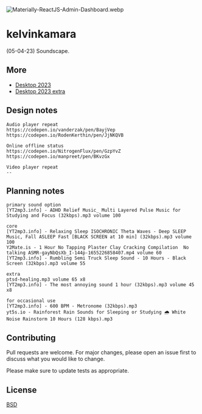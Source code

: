 <img src="https://codedthemes.com/wp-content/uploads/edd/2022/05/Materially-ReactJS-Admin-Dashboard.webp" alt="Materially-ReactJS-Admin-Dashboard.webp" width=""/>

# kelvinkamara

(05-04-23) Soundscape.

## More

* [Desktop 2023](https://raw.githubusercontent.com/kkamara/useful/main/desktop-2023.png)
* [Desktop 2023 extra](https://github.com/kkamara/useful/commit/a9e620925598c945ad71501388dc615f4b381d33)


## Design notes

```
Audio player repeat
https://codepen.io/vanderzak/pen/BayjVep
https://codepen.io/RodenKerthin/pen/JjNKQVB

Online offline status
https://codepen.io/NitrogenFlux/pen/GzpYvZ
https://codepen.io/manpreet/pen/BKvzGx

Video player repeat
--
```

## Planning notes

```
primary sound option
[YT2mp3.info] - ADHD Relief Music_ Multi Layered Pulse Music for Studying and Focus (32kbps).mp3 volume 100

core
[YT2mp3.info] - Relaxing Sleep ISOCHRONIC Theta Waves - Deep SLEEP Music, Fall ASLEEP Fast [BLACK SCREEN at 10 min] (32kbps).mp3 volume 100
Y2Mate.is - 1 Hour No Tapping Plaster Clay Cracking Compilation  No talking ASMR-gayNbQsXb_I-144p-1655226858407.mp4 volume 60
[YT2mp3.info] - Rumbling Semi Truck Sleep Sound - 10 Hours - Black Screen (32kbps).mp3 volume 55

extra
ptsd-healing.mp3 volume 65 x8
[YT2mp3.info] - The most annoying sound 1 hour (32kbps).mp3 volume 45 x8

for occasional use
[YT2mp3.info] - 600 BPM - Metronome (32kbps).mp3
yt5s.io - Rainforest Rain Sounds for Sleeping or Studying 🌧️ White Noise Rainstorm 10 Hours (128 kbps).mp3

```

## Contributing
Pull requests are welcome. For major changes, please open an issue first to discuss what you would like to change.

Please make sure to update tests as appropriate.

## License
[BSD](https://opensource.org/licenses/BSD-3-Clause)
